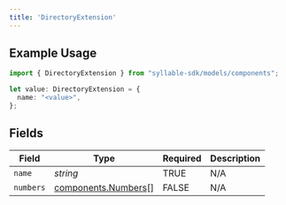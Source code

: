 ```yaml
---
title: 'DirectoryExtension'
---
```


## Example Usage

```typescript
import { DirectoryExtension } from "syllable-sdk/models/components";

let value: DirectoryExtension = {
  name: "<value>",
};
```

## Fields

| Field                                                      | Type                                                       | Required                                                   | Description                                                |
| ---------------------------------------------------------- | ---------------------------------------------------------- | ---------------------------------------------------------- | ---------------------------------------------------------- |
| `name`                                                     | *string*                                                   | TRUE                                         | N/A                                                        |
| `numbers`                                                  | [components.Numbers](/sdk-docs/models/components/numbers)[] | FALSE                                         | N/A                                                        |